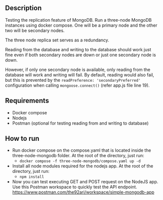 **Description**
-
Testing the replication feature of MongoDB. Run a three-node MongoDB instances using docker compose. One will be a primary node and the other two will be secondary nodes.

The three node replica set serves as a redundancy.

Reading from the database and writing to the database should work just fine even if both secondary nodes are down or just one secondary node is down.

However, if only one secondary node is available, only reading from the database will work and writing will fail. By default, reading would also fail, but this is prevented by the `readPreference: 'secondaryPreferred'` configuration when calling `mongoose.connect()` (refer app.js file line 19).

**Requirements**
-
- Docker compose
- Nodejs
- Postman (optional for testing reading from and writing to database)

**How to run**
-
-  Run docker compose on the compose.yaml that is located inside the three-node-mongodb folder. At the root of the directory, just run:
    - `docker compose -f three-node-mongodb/compose.yaml up -d`
-  Install all node modules required for the nodejs app. At the root of the directory, just run:
   -  `npm install`
-  Now you can test executing GET and POST request on the NodeJS app. Use this Postman workspace to quickly test the API endpoint. https://www.postman.com/the92ari/workspace/simple-mongodb-app